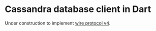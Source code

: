 # Cassandra database client in Dart 

Under construction to implement [wire protocol v4](https://github.com/apache/cassandra/blob/trunk/doc/native_protocol_v4.spec). 
